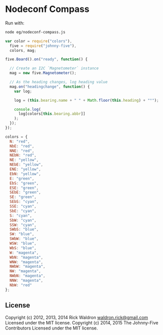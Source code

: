 # Nodeconf Compass

Run with:
```bash
node eg/nodeconf-compass.js
```


```javascript
var color = require("colors"),
  five = require("johnny-five"),
  colors, mag;

five.Board().on("ready", function() {

  // Create an I2C `Magnetometer` instance
  mag = new five.Magnetometer();

  // As the heading changes, log heading value
  mag.on("headingchange", function() {
    var log;

    log = (this.bearing.name + " " + Math.floor(this.heading) + "°");

    console.log(
      log[colors[this.bearing.abbr]]
    );
  });
});

colors = {
  N: "red",
  NbE: "red",
  NNE: "red",
  NEbN: "red",
  NE: "yellow",
  NEbE: "yellow",
  ENE: "yellow",
  EbN: "yellow",
  E: "green",
  EbS: "green",
  ESE: "green",
  SEbE: "green",
  SE: "green",
  SEbS: "cyan",
  SSE: "cyan",
  SbE: "cyan",
  S: "cyan",
  SbW: "cyan",
  SSW: "cyan",
  SWbS: "blue",
  SW: "blue",
  SWbW: "blue",
  WSW: "blue",
  WbS: "blue",
  W: "magenta",
  WbN: "magenta",
  WNW: "magenta",
  NWbW: "magenta",
  NW: "magenta",
  NWbN: "magenta",
  NNW: "magenta",
  NbW: "red"
};

```









## License
Copyright (c) 2012, 2013, 2014 Rick Waldron <waldron.rick@gmail.com>
Licensed under the MIT license.
Copyright (c) 2014, 2015 The Johnny-Five Contributors
Licensed under the MIT license.
